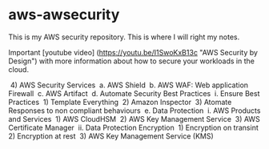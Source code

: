 # aws-awsecurity
This is my AWS security repository. This is where I will right my notes.

Important [youtube video] (https://youtu.be/I1SwoKxB13c  "AWS Security by Design") with more information about how to secure your workloads in the cloud.

​	4) AWS Security Services
​		a. AWS Shield
​		b. AWS WAF: Web application Firewall
​		c. AWS Artifact
​		d. Automate Security Best Practices
​			i. Ensure Best Practices
​				1) Template Everything
​				2) Amazon Inspector
​				3) Atomate Responses to non compliant behaviours
​		e. Data Protection
​			i. AWS Products and Services
​				1) AWS CloudHSM
​				2) AWS Key Management Service
​				3) AWS Certificate Manager
​			ii. Data Protection Encryption
​				1) Encryption on transint
​				2) Encryption at rest
​				3) AWS Key Management Service (KMS)

